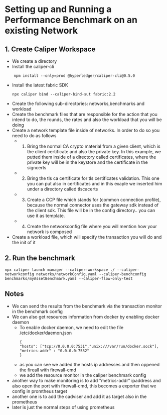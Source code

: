 # Setting up and Running a Performance Benchmark on an existing Network
## 1. Create Caliper Workspace
- We create a directory
- Install the caliper-cli
```
    npm install --only=prod @hyperledger/caliper-cli@0.5.0
```
- Install the latest fabric SDK
  ```
  npx caliper bind --caliper-bind-sut fabric:2.2
  ```
- Create the following sub-directories: networks,benchmarks and workload
- Create the benchmark files that are responsible for the action that you intend to do, the rounds, the rates and also the workload that you will be doing
- Create a network template file inside of networks. In order to do so you need to do as follows
    - 1. Bring the normal CA crypto material from a given client, which is the client certificate and also the private key. In this example, we putted them inside of a directory called certificates, where the private key will be in the keystore and the certificate in the signcerts
    - 2. Bring the tls ca certificate for tls certificates validation. This one you can put also in certificates and in this exaple we inserted him under a directory called tlscacerts
    - 3. Create a CCP file which stands for (common connection profile), because the normal connector uses the gateway sdk instead of the client sdk. This file will be in the config directory.. you can use it as template.
    - 4. Create the networkconfig file where you will mention how your network is composed
- Create a workload file, which will specify the transaction you will do and the init of it
## 2. Run the benchmark
```
npx caliper launch manager --caliper-workspace ./ --caliper-networkconfig networks/networkConfig.yaml --caliper-benchconfig benchmarks/myAssetBenchmark.yaml --caliper-flow-only-test
```
## Notes
- We can send the results from the benchmark via the transaction monitor in the benchmark config
- We can also get resources information from docker by enabling docker daemon
  - To enable docker daemon, we need to edit the file /etc/docker/daemon.json
    ```
    {
    "hosts": ["tcp://0.0.0.0:7531","unix:///var/run/docker.sock"],
    "metrics-addr" : "0.0.0.0:7532"
    }
    ```
  - as you can see we added the hosts ip addresses and then oppened the fireall with firewall-cmd
  - we add the resource monitor in the caliper benchmark config
- another way to make monitoring is to add "metrics-addr" ipaddress and also open the port with firewall-cmd, this becomes a exporter that we config in promtheus target
- another one is to add the cadviser and add it as target also in the prometheus
- later is just the normal steps of using prometheus